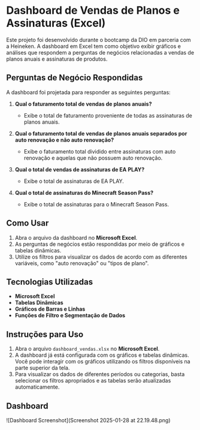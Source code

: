 
# Dashboard de Vendas de Planos e Assinaturas (Excel)

Este projeto foi desenvolvido durante o bootcamp da DIO em parceria com a Heineken. A dashboard em Excel tem como objetivo exibir gráficos e análises que respondem a perguntas de negócios relacionadas a vendas de planos anuais e assinaturas de produtos.

## Perguntas de Negócio Respondidas

A dashboard foi projetada para responder as seguintes perguntas:

1. **Qual o faturamento total de vendas de planos anuais?**
   - Exibe o total de faturamento proveniente de todas as assinaturas de planos anuais.

2. **Qual o faturamento total de vendas de planos anuais separados por auto renovação e não auto renovação?**
   - Exibe o faturamento total dividido entre assinaturas com auto renovação e aquelas que não possuem auto renovação.

3. **Qual o total de vendas de assinaturas de EA PLAY?**
   - Exibe o total de assinaturas de EA PLAY.

4. **Qual o total de assinaturas do Minecraft Season Pass?**
   - Exibe o total de assinaturas para o Minecraft Season Pass.

## Como Usar

1. Abra o arquivo da dashboard no **Microsoft Excel**.
2. As perguntas de negócios estão respondidas por meio de gráficos e tabelas dinâmicas.
3. Utilize os filtros para visualizar os dados de acordo com as diferentes variáveis, como "auto renovação" ou "tipos de plano".

## Tecnologias Utilizadas

- **Microsoft Excel**
- **Tabelas Dinâmicas**
- **Gráficos de Barras e Linhas**
- **Funções de Filtro e Segmentação de Dados**

## Instruções para Uso

1. Abra o arquivo `dashboard_vendas.xlsx` no **Microsoft Excel**.
2. A dashboard já está configurada com os gráficos e tabelas dinâmicas. Você pode interagir com os gráficos utilizando os filtros disponíveis na parte superior da tela.
3. Para visualizar os dados de diferentes períodos ou categorias, basta selecionar os filtros apropriados e as tabelas serão atualizadas automaticamente.

## Dashboard

![Dashboard Screenshot](Screenshot 2025-01-28 at 22.19.48.png)
